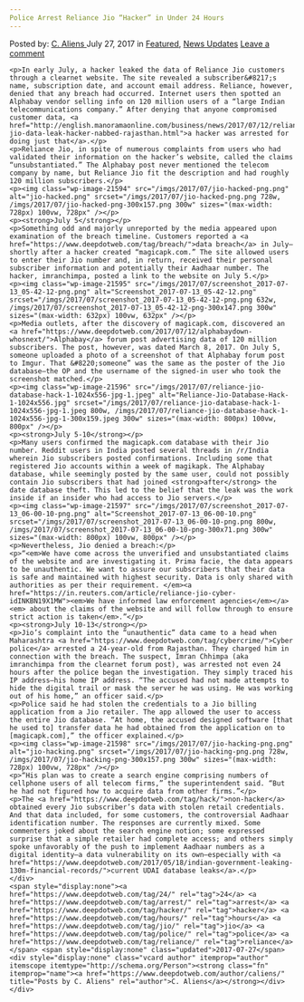 ```yaml
---
Police Arrest Reliance Jio “Hacker” in Under 24 Hours
---
```

<article class="post-listing post-21584 post type-post status-publish format-standard has-post-thumbnail hentry  tag-1898 tag-arrest tag-hacker tag-hours tag-jio tag-police tag-reliance">
    <div class="post-inner">
        <span>Posted by: <a href="https://www.deepdotweb.com/author/caliens/" title="">C. Aliens </a></span>
    <span>July 27, 2017</span>
    <span>in <a href="https://www.deepdotweb.com/category/deepdot-news/" rel="category tag">Featured</a>, <a href="https://www.deepdotweb.com/category/news-updates/" rel="category tag">News Updates</a></span>
    <span><a href="https://www.deepdotweb.com/2017/07/27/police-arrest-reliance-jio-hacker-24-hours/#respond">Leave a comment</a></span>
    </p>
    <div class="clear"></div>
    
    <p>In early July, a hacker leaked the data of Reliance Jio customers through a clearnet website. The site revealed a subscriber&#8217;s name, subscription date, and account email address. Reliance, however, denied that any breach had occurred. Internet users then spotted an Alphabay vendor selling info on 120 million users of a “large Indian telecommunications company.” After denying that anyone compromised customer data, <a href="http://english.manoramaonline.com/business/news/2017/07/12/reliance-jio-data-leak-hacker-nabbed-rajasthan.html">a hacker was arrested for doing just that</a>.</p>
    <p>Reliance Jio, in spite of numerous complaints from users who had validated their information on the hacker’s website, called the claims “unsubstantiated.” The Alphabay post never mentioned the telecom company by name, but Reliance Jio fit the description and had roughly 120 million subscribers.</p>
    <p><img class="wp-image-21594" src="/imgs/2017/07/jio-hacked-png.png" alt="jio-hacked.png" srcset="/imgs/2017/07/jio-hacked-png.png 728w, /imgs/2017/07/jio-hacked-png-300x157.png 300w" sizes="(max-width: 728px) 100vw, 728px" /></p>
    <p><strong>July 5</strong></p>
    <p>Something odd and majorly unreported by the media appeared upon examination of the breach timeline. Customers reported a <a href="https://www.deepdotweb.com/tag/breach/">data breach</a> in July—shortly after a hacker created “magicapk.com.” The site allowed users to enter their Jio number and, in return, received their personal subscriber information and potentially their Aadhaar number. The hacker, imranchimpa, posted a link to the website on July 5.</p>
    <p><img class="wp-image-21595" src="/imgs/2017/07/screenshot_2017-07-13_05-42-12-png.png" alt="Screenshot_2017-07-13_05-42-12.png" srcset="/imgs/2017/07/screenshot_2017-07-13_05-42-12-png.png 632w, /imgs/2017/07/screenshot_2017-07-13_05-42-12-png-300x147.png 300w" sizes="(max-width: 632px) 100vw, 632px" /></p>
    <p>Media outlets, after the discovery of magicapk.com, discovered an <a href="https://www.deepdotweb.com/2017/07/12/alphabaydown-whosnext/">Alphabay</a> forum post advertising data of 120 million subscribers. The post, however, was dated March 8, 2017. On July 5, someone uploaded a photo of a screenshot of that Alphabay forum post to Imgur. That &#8220;someone” was the same as the poster of the Jio database—the OP and the username of the signed-in user who took the screenshot matched.</p>
    <p><img class="wp-image-21596" src="/imgs/2017/07/reliance-jio-database-hack-1-1024x556-jpg-1.jpeg" alt="Reliance-Jio-Database-Hack-1-1024x556.jpg" srcset="/imgs/2017/07/reliance-jio-database-hack-1-1024x556-jpg-1.jpeg 800w, /imgs/2017/07/reliance-jio-database-hack-1-1024x556-jpg-1-300x159.jpeg 300w" sizes="(max-width: 800px) 100vw, 800px" /></p>
    <p><strong>July 5-10</strong></p>
    <p>Many users confirmed the magicapk.com database with their Jio number. Reddit users in India posted several threads in /r/India wherein Jio subscribers posted confirmations. Including some that registered Jio accounts within a week of magikapk. The Alphabay database, while seemingly posted by the same user, could not possibly contain Jio subscribers that had joined <strong>after</strong> the date database theft. This led to the belief that the leak was the work inside if an insider who had access to Jio servers.</p>
    <p><img class="wp-image-21597" src="/imgs/2017/07/screenshot_2017-07-13_06-00-10-png.png" alt="Screenshot_2017-07-13_06-00-10.png" srcset="/imgs/2017/07/screenshot_2017-07-13_06-00-10-png.png 800w, /imgs/2017/07/screenshot_2017-07-13_06-00-10-png-300x71.png 300w" sizes="(max-width: 800px) 100vw, 800px" /></p>
    <p>Nevertheless, Jio denied a breach:</p>
    <p>“<em>We have come across the unverified and unsubstantiated claims of the website and are investigating it. Prima facie, the data appears to be unauthentic. We want to assure our subscribers that their data is safe and maintained with highest security. Data is only shared with authorities as per their requirement. </em><a href="https://in.reuters.com/article/reliance-jio-cyber-idINKBN19X1MW"><em>We have informed law enforcement agencies</em></a><em> about the claims of the website and will follow through to ensure strict action is taken</em>.”</p>
    <p><strong>July 10-13</strong></p>
    <p>Jio’s complaint into the “unauthentic” data came to a head when Maharashtra <a href="https://www.deepdotweb.com/tag/cybercrime/">Cyber police</a> arrested a 24-year-old from Rajasthan. They charged him in connection with the breach. The suspect, Imran Chhimpa (aka imranchimpa from the clearnet forum post), was arrested not even 24 hours after the police began the investigation. They simply traced his IP address—his home IP address. “The accused had not made attempts to hide the digital trail or mask the server he was using. He was working out of his home,” an officer said.</p>
    <p>Police said he had stolen the credentials to a Jio billing application from a Jio retailer. The app allowed the user to access the entire Jio database. “At home, the accused designed software [that he used to] transfer data he had obtained from the application on to [magicapk.com],” the officer explained.</p>
    <p><img class="wp-image-21598" src="/imgs/2017/07/jio-hacking-png.png" alt="jio-hacking.png" srcset="/imgs/2017/07/jio-hacking-png.png 728w, /imgs/2017/07/jio-hacking-png-300x157.png 300w" sizes="(max-width: 728px) 100vw, 728px" /></p>
    <p>“His plan was to create a search engine comprising numbers of cellphone users of all telecom firms,” the superintendent said. “But he had not figured how to acquire data from other firms.”</p>
    <p>The <a href="https://www.deepdotweb.com/tag/hack/">non-hacker</a> obtained every Jio subscriber’s data with stolen retail credentials. And that data included, for some customers, the controversial Aadhaar identification number. The responses are currently mixed. Some commenters joked about the search engine notion; some expressed surprise that a simple retailer had complete access; and others simply spoke unfavorably of the push to implement Aadhaar numbers as a digital identity—a data vulnerability on its own—especially with <a href="https://www.deepdotweb.com/2017/05/18/indian-government-leaking-130m-financial-records/">current UDAI database leaks</a>.</p>
    </div>
    <span style="display:none"><a href="https://www.deepdotweb.com/tag/24/" rel="tag">24</a> <a href="https://www.deepdotweb.com/tag/arrest/" rel="tag">arrest</a> <a href="https://www.deepdotweb.com/tag/hacker/" rel="tag">hacker</a> <a href="https://www.deepdotweb.com/tag/hours/" rel="tag">hours</a> <a href="https://www.deepdotweb.com/tag/jio/" rel="tag">jio</a> <a href="https://www.deepdotweb.com/tag/police/" rel="tag">police</a> <a href="https://www.deepdotweb.com/tag/reliance/" rel="tag">reliance</a></span> <span style="display:none" class="updated">2017-07-27</span>
    <div style="display:none" class="vcard author" itemprop="author" itemscope itemtype="http://schema.org/Person"><strong class="fn" itemprop="name"><a href="https://www.deepdotweb.com/author/caliens/" title="Posts by C. Aliens" rel="author">C. Aliens</a></strong></div>
    </div>
</article>


